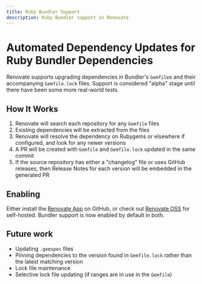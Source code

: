 ```yaml
---
title: Ruby Bundler Support
description: Ruby Bundler support in Renovate
---
```


# Automated Dependency Updates for Ruby Bundler Dependencies

Renovate supports upgrading dependencies in Bundler's `Gemfile`s and their accompanying `Gemfile.lock` files.
Support is considered "alpha" stage until there have been some more real-world tests.

## How It Works

1. Renovate will search each repository for any `Gemfile` files
2. Existing dependencies will be extracted from the files
3. Renovate will resolve the dependency on Rubygems or elsewhere if configured, and look for any newer versions
4. A PR will be created with `Gemfile` and `Gemfile.lock` updated in the same commit
5. If the source repository has either a "changelog" file or uses GitHub releases, then Release Notes for each version will be embedded in the generated PR

## Enabling

Either install the [Renovate App](https://github.com/apps/renovate) on GitHub, or check out [Renovate OSS](https://github.com/renovatebot/renovate) for self-hosted.
Bundler support is now enabled by default in both.

## Future work

- Updating `.gemspec` files
- Pinning dependencies to the version found in `Gemfile.lock` rather than the latest matching version
- Lock file maintenance
- Selective lock file updating (if ranges are in use in the `Gemfile`)
